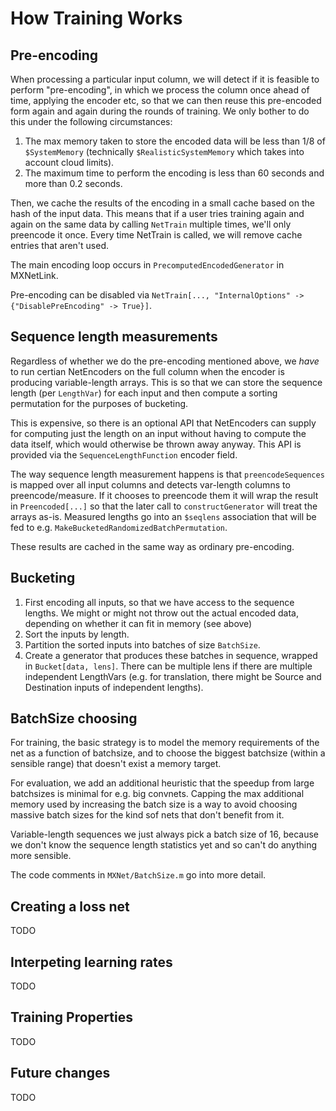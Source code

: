 # How Training Works

## Pre-encoding

When processing a particular input column, we will detect if it is feasible to perform "pre-encoding", in which we process the column once ahead of time, applying the encoder etc, so that we can then reuse this pre-encoded form again and again during the rounds of training. We only bother to do this under the following circumstances:

1. The max memory taken to store the encoded data will be less than 1/8 of `$SystemMemory` (technically `$RealisticSystemMemory` which takes into account cloud limits).
2. The maximum time to perform the encoding is less than 60 seconds and more than 0.2 seconds.

Then, we cache the results of the encoding in a small cache based on the hash of the input data. This means that if a user tries training again and again on the same data by calling `NetTrain` multiple times, we'll only preencode it once. Every time NetTrain is called, we will remove cache entries that aren't used.

The main encoding loop occurs in `PrecomputedEncodedGenerator` in MXNetLink. 

Pre-encoding can be disabled via `NetTrain[..., "InternalOptions" -> {"DisablePreEncoding" -> True}]`.

## Sequence length measurements

Regardless of whether we do the pre-encoding mentioned above, we *have* to run certian NetEncoders on the full column when the encoder is producing variable-length arrays. This is so that we can store the sequence length (per `LengthVar`) for each input and then compute a sorting permutation for the purposes of bucketing.

This is expensive, so there is an optional API that NetEncoders can supply for computing just the length on an input without having to compute the data itself, which would otherwise be thrown away anyway. This API is provided via the `SequenceLengthFunction` encoder field.

The way sequence length measurement happens is that `preencodeSequences` is mapped over all input columns and detects var-length columns to preencode/measure. If it chooses to preencode them it will wrap the result in `Preencoded[...]` so that the later call to `constructGenerator` will treat the arrays as-is. Measured lengths go into an `$seqlens` association that will be fed to e.g. `MakeBucketedRandomizedBatchPermutation`. 

These results are cached in the same way as ordinary pre-encoding. 

## Bucketing

1. First encoding all inputs, so that we have access to the sequence lengths. We might or might not throw out the actual encoded data, depending on whether it can fit in memory (see above)
2. Sort the inputs by length.
3. Partition the sorted inputs into batches of size `BatchSize`.
4. Create a generator that produces these batches in sequence, wrapped in `Bucket[data, lens]`. There can be multiple lens if there are multiple independent LengthVars (e.g. for translation, there might be Source and Destination inputs of independent lengths).

## BatchSize choosing

For training, the basic strategy is to model the memory requirements of the net as a function of batchsize, and to choose the biggest batchsize (within a sensible range) that doesn't exist a memory target.

For evaluation, we add an additional heuristic that the speedup from large batchsizes is minimal for e.g. big convnets. Capping the max additional memory used by increasing the batch size is a way to avoid choosing massive batch sizes for the kind sof nets that don't benefit from it. 

Variable-length sequences we just always pick a batch size of 16, because we don't know the sequence length statistics yet and so can't do anything more sensible. 

The code comments in `MXNet/BatchSize.m` go into more detail.

## Creating a loss net

TODO

## Interpeting learning rates

TODO

## Training Properties

TODO

## Future changes

TODO